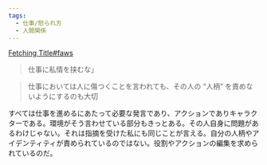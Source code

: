 ```yaml
---
tags:
  - 仕事/怒られ方
  - 人間関係
---
```

[Fetching Title#faws](https://mimosa-mag.prudential.co.jp/_ct/17668198)

>仕事に私情を挟むな」

>仕事においては人に傷つくことを言われても、その人の “人柄” を責めないようにするのも大切

すべては仕事を進めるにあたって必要な発言であり、アクションでありキャラクターである。環境がそう言わせている部分もきっとある。その人自身に問題があるわけじゃない。それは指摘を受けた私にも同じことが言える。自分の人柄やアイデンティティが責められているのではない。役割やアクションの編集を求められているのだ。

